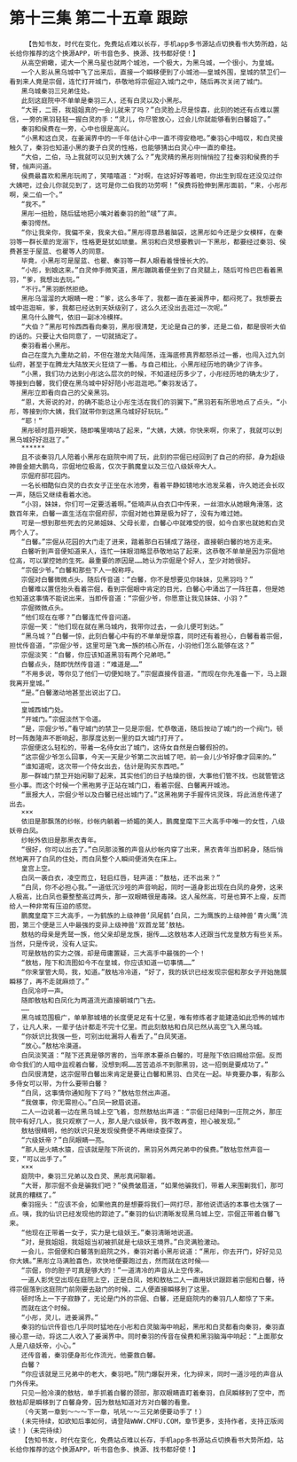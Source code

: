 # 第十三集 第二十五章 跟踪
        【告知书友，时代在变化，免费站点难以长存，手机app多书源站点切换看书大势所趋，站长给你推荐的这个换源APP，听书音色多、换源、找书都好使！】
       从高空俯瞰，诺大一个黑乌星也就两个城池，一个极大，为黑乌城，一个很小，为皇城。
       一个人影从黑乌城中飞了出来后，直接一个瞬移便到了小城池——皇城外围，皇城的禁卫们一看到来人竟是宗倔，连忙打开城门，恭敬地将宗倔迎入城门之中，随后再次关闭了城门。
       黑乌城秦羽三兄弟住处。
       此刻这庭院中不单单是秦羽三人，还有白灵以及小黑彤。
       “大哥，二哥，我姐姐真的一会儿就来了吗？”白灵脸上尽是惊喜，此刻的她还有点难以置信，一旁的黑羽轻轻一握白灵的手：“灵儿，你尽管放心，过会儿你就能够看到白馨姐了。”
       秦羽和侯费在一旁，心中也很是高兴。
       “小黑和这白灵，在姜澜界中的一千年估计心中一直不得安稳吧。”秦羽心中暗叹，和白灵接触久了，秦羽也知道小黑的妻子白灵的性格，也能够猜出白灵心中一直的牵挂。
       “大伯，二伯，马上我就可以见到大姨了么？”鬼灵精的黑彤则悄悄拉了拉秦羽和侯费的手臂，悄声问道。
       侯费最喜欢和黑彤玩闹了，笑嘻嘻道：“对啊，在这好好等着吧，你出生到现在还没见过你大姨吧，过会儿你就见到了，这可是你二伯我的功劳啊！”侯费将脸伸到黑彤面前，“来，小彤彤啊，亲二伯一个。”
       “我不。”
       黑彤一扭脸，随后猛地把小嘴对着秦羽的脸“啵”了声。
       秦羽愕然。
       “你让我亲你，我偏不亲，我亲大伯。”黑彤得意昂着脑袋，这黑彤如今还是少女模样，在秦羽等一群长辈的宠溺下，性格更是犹如顽童。黑羽和白灵想要教训一下黑彤，都要经过秦羽、侯费甚至于屋蓝、也瞿等人的同意。
       毕竟，小黑彤可是屋蓝、也瞿、秦羽等一群人眼看着慢慢长大的。
       “小彤，到娘这来。”白灵伸手微笑道，黑彤蹦跳着便坐到了白灵腿上，随后可怜巴巴看着黑羽，“爹，我想出去玩。”
       “不行。”黑羽断然拒绝。
       黑彤乌溜溜的大眼睛一瞪：“爹，这么多年了，我都一直在姜澜界中，都闷死了。我想要去城中逛逛嘛，爹，我都已经达到天妖级别了，这么久还没出去逛过一次呢。”
       黑乌什么脾气，依旧一副冰冷模样。
       “大伯？”黑彤可怜西西看向秦羽，黑彤很清楚，无论是自己的爹，还是二伯，都是很听大伯的话的。只要让大伯同意了，一切就搞定了。
       秦羽看着小黑彤。
       自己在度九九重劫之前，不但在潜龙大陆闯荡，连海底修真界都怒杀过一番，也闯入过九剑仙府，甚至于在腾龙大陆放天火狂烧了一番。与自己相比，小黑彤经历地的确少了许多。
       “小黑，我们功力达到小彤这么层次的时候，不知道经历多少了，小彤经历地的确太少了，等接到白馨，我们便在黑乌城中好好陪小彤逛逛吧。”秦羽发话了。
       黑彤立即看向自己的父亲黑羽。
       “恩，大哥说的对，的确不能总让小彤生活在我们的羽翼下。”黑羽若有所思地点了点头，“小彤，等接到你大姨，我们就带你到这黑乌城好好玩玩。”
       “耶！”
       黑彤顿时眉开眼笑，随即嘴里嘀咕了起来，“大姨，大姨，你快来啊，你来了，我就可以到黑乌城好好逛逛了。”
       ******
       且不谈秦羽几人陪着小黑彤在庭院中闹了玩，此刻的宗倔已经回到了自己的府邸，身为超级神兽金翅大鹏鸟，宗倔地位极高，仅次于鹏魔皇以及三位八级妖帝大人。
       宗倔府邸花园内。
       一名长相酷似白灵的白衣女子正坐在水池旁，看着平静如镜地水池发呆着，许久她还会长叹一声，随后又继续看着水池。
       “小羽，妹妹，你们可一定要活着啊。”低喃声从白衣口中传来，一丝泪水从她眼角滑落，这数百年来，白馨一直生活在宗倔府邸，宗倔对她也算是极为好了，没有为难过她。
       可是一想到那些死去的兄弟姐妹、父母长辈，白馨心中就难受的很，如今白家也就她和白灵两个人了。
       “白馨。”宗倔从花园的大门走了进来，踏着那白石铺成了路径，直接朝白馨的地方走来。
       白馨听到声音便知道来人，连忙一抹眼泪略显恭敬地站了起来，这恭敬不单单是因为宗倔地位高，可以掌控她的生死。最重要的原因是……她认为宗倔是个好人，至少对她很好。
       “宗倔少爷。”白馨和那些下人一般称呼。
       宗倔对白馨微微点头，随后传音道：“白馨，你不是想要见你妹妹，见黑羽吗？”
       白馨难以置信抬头看着宗倔，看到宗倔眼中肯定的目光，白馨心中涌出了一阵狂喜，但是她也知道这事情不能说出来，当即传音道：“宗倔少爷，你愿意让我见妹妹、小羽？”
       宗倔微微点头。
       “他们现在在哪？”白馨连忙传音问道。
       宗倔一笑：“他们现在就在黑乌城内，我带你过去，一会儿便可到达。”
       “黑乌城？”白馨一惊，此刻白馨心中有的不单单是惊喜，同时还有着担心，白馨看着宗倔，担忧传音道，“宗倔少爷，这里可是飞禽一族的核心所在，小羽他们怎么能够在这？”
       宗倔淡笑：“白馨，你应该知道黑羽有两个兄弟吧。”
       白馨点头，随即恍然传音道：“难道是……”
       “不用多说，等你见了他们一切便知晓了。”宗倔直接传音道，“而现在你先准备一下，马上跟我离开皇城。”
       “是。”白馨激动地甚至出说出了口。
       ……
       皇城西城门处。
       “开城门。”宗倔淡然下令道。
       “是，宗倔少爷。”看守城门的禁卫一见是宗倔，忙恭敬道，随后按动了城门的一个阀门，顿时一阵轰隆声不断响起，那厚度达到一里的巨大城门打开了。
       宗倔便这么轻松的，带着一名侍女出了城门，这侍女自然是白馨假扮的。
       “这宗倔少爷怎么回事，今天一天是少爷第二次出城了吧，前一会儿少爷好像才回来的。”
       “谁知道呢，这次带一个侍女出去，估计是购买东西吧。”
       那一群城门禁卫开始闲聊了起来，其实他们的日子枯燥的很，大事他们管不找，也就管管这些小事。而这个时候一个黑袍男子正站在城门口，看着宗倔、白馨离开城池。
       “禀报大人，宗倔少爷以及白馨已经出城门了。”这黑袍男子手握传讯灵珠，将此消息传递了出去。
       ×××
       依旧是那飘荡的纱帐，纱帐内躺着一娇媚的美人，鹏魔皇麾下三大高手中唯一的女性，八级妖帝白凤。
       纱帐外依旧是那黑衣青年。
       “很好，你可以出去了。”白凤那淡雅的声音从纱帐内穿了出来，黑衣青年当即躬身，随后悄然地离开了白凤的住处，而白凤整个人瞬间便消失在床上。
       皇宫上空。
       白凤一袭白衣，凌空而立，轻启红唇，轻声道：“敖枯，还不出来？”
       “白凤，你不必担心我。”一道低沉沙哑的声音响起，同时一道身影出现在白凤的身旁，这来人极高，比白凤也要整整高过两头，那一双眼睛很是毒辣。这人虽然高，可是也算不上瘦，反而给人一种非常有压迫的感觉。
       鹏魔皇麾下三大高手，一为鹤族的上级神兽‘凤尾鹤’白凤，二为鹰族的上级神兽‘青火鹰’流图，第三个便是三人中最强的变异上级神兽‘双首龙鹫’敖枯。
       敖枯的母亲是秃鹫一族，他父亲却是龙族，据传……这敖枯本人还跟当代龙皇敖方有些关系。当然，只是传说，没有人证实。
       可是敖枯的实力之强，却是毋庸置疑，三大高手中最强的一个！
       “敖枯，陛下和流图如今不在皇城，你应该知道一切事情……”
       “你来掌管大局，我，知道。”敖枯冷冷道，“好了，我的妖识已经发现宗倔和那女子开始施展瞬移了，再不走就麻烦了。”
       白凤冷哼一声。
       随即敖枯和白凤化为两道流光直接朝城门飞去。
       ……
       黑乌城范围极广，单单那城墙的长度便足足有十亿里，唯有修炼者才能建造如此恐怖的城市了，让凡人来，一辈子估计都走不完十亿里。而此刻敖枯和白凤已然从高空飞入黑乌城。
       “你妖识比我强一些，可别出纰漏将人看丢了。”白凤笑道。
       “放心。”敖枯冷漠道。
       白凤淡笑道：“陛下还真是够厉害的，当年原本要杀白馨的，可是陛下依旧赐给宗倔。反而命令我们的人暗中监视着白馨，没想到啊……苦苦追杀不到那黑羽，这一招倒是要成功了。”
       白凤很清楚，这宗倔带白馨出来肯定是要让白馨和黑羽、白灵在一起。毕竟要办事，有那么多侍女可以带，为什么要带白馨？
       “白凤，这事情你通知陛下了吗？”敖枯忽然出声道。
       “我做事，你无需担心。”白凤一掀眉说道。
       二人一边说着一边在黑乌城上空飞着，忽然敖枯出声道：“宗倔已经降到一庄院之外，那庄院中有好几人，我只观察了一人，那人是六级妖帝，我不敢再查，担心被发现。”
       敖枯很精明，他的妖识只是发现侯费便不再继续查探了。
       “六级妖帝？”白凤眼睛一亮。
       “那人是火睛水猿，应该就是陛下所说的，黑羽另外两兄弟中的侯费。”敖枯忽然声音一变，“可以出手了。”
       ×××
       庭院中，秦羽三兄弟以及白灵、黑彤真闲聊着。
       “大哥，那宗倔不会是骗我们吧？”侯费皱眉道，“如果他骗我们，带着人来围剿我们，那可就真的糟糕了。”
       秦羽摇头：“应该不会，如果他真的是想要将我们一网打尽，那他说谎话的本事也太强了一点。咦，我的仙识已经发现他的踪迹了。”秦羽的仙识清晰发现黑乌城上空，宗倔正带着白馨飞来。
       “他现在正带着一女子，实力是七级妖王。”秦羽清晰地说道。
       “对，是我姐姐，我姐姐当初被抓就是七级妖王境界。”白灵满脸激动。
       一会儿，宗倔便和白馨落到庭院之外，秦羽对着小黑彤说道：“黑彤，你去开门，好好见见你大姨。”黑彤立马满脸喜色，欢快地便要跑过去，然而就在这时候——
       “宗倔，你的胆子可真是够大的！”一道清冷的声音从上空传来。
       一道人影凭空出现在庭院上空，正是白凤，她和敖枯二人一直用妖识跟踪着宗倔和白馨，待得宗倔落到这庭院门前刚要去敲门的时候，二人便直接瞬移到了这里。
       顿时场上一下子寂静了，无论是门外的宗倔、白馨，还是庭院内的秦羽几人都惊了下来。
       而就在这个时候。
       “小彤，灵儿，进姜澜界。”
       秦羽的仙识传音也几乎同时猛地在小彤和白灵脑海中响起，黑彤和白灵都看向秦羽，秦羽直接心意一动，将这二人收入了姜澜界中。同时秦羽的传音在侯费和黑羽脑海中响起：“上面那女人是八级妖帝，小心。”
       还传音着，秦羽便身形化作流光，他要救白馨。
       白馨？
       “你应该就是三兄弟中的老大，秦羽吧。”院门爆裂开来，化为碎末，同时一道沙哑的声音从门外传来。
       只见一脸冷漠的敖枯，单手抓着白馨的颈部，那双眼睛直盯着秦羽，白凤瞬移到了空中，而敖枯却是瞬移到了白馨身旁，因为敖枯知道对方对白馨的看重。
       （今天第一章到～～～下一章，吼吼～～三兄弟便要动手了！）
       (未完待续，如欲知后事如何，请登陆WWW.CMFU.COM，章节更多，支持作者，支持正版阅读！)（未完待续）
       【告知书友，时代在变化，免费站点难以长存，手机app多书源站点切换看书大势所趋，站长给你推荐的这个换源APP，听书音色多、换源、找书都好使！】